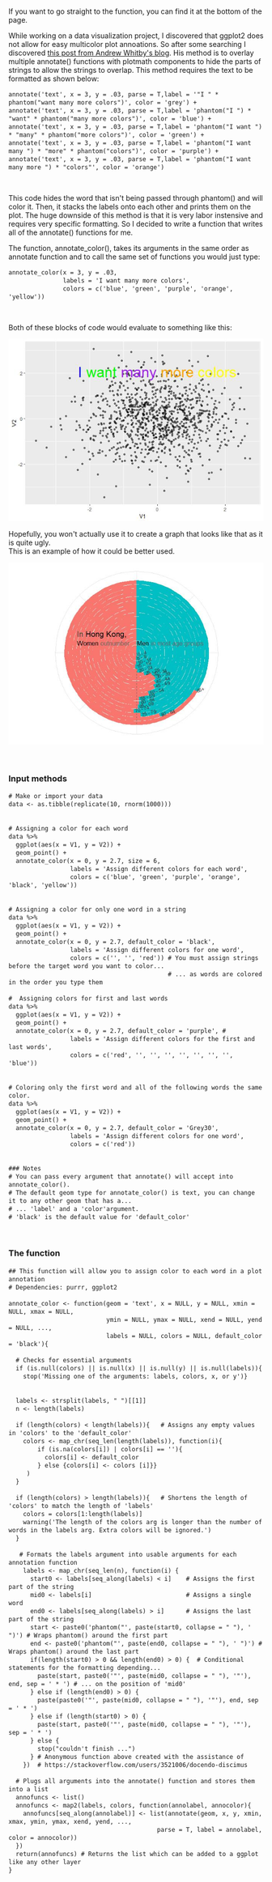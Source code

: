 <br>

If you want to go straight to the function, you can find it at the
bottom of the page.

While working on a data visualization project, I discovered that ggplot2
does not allow for easy multicolor plot annoations. So after some
searching I discovered [this post from Andrew Whitby's
blog](https://andrewwhitby.com/2017/09/18/multi-color-text-ggplot2/comment-page-1/#comment-7400).
His method is to overlay multiple annotate() functions with plotmath
components to hide the parts of strings to allow the strings to overlap.
This method requires the text to be formatted as shown below:

    annotate('text', x = 3, y = .03, parse = T,label = '"I " * phantom("want many more colors")', color = 'grey') + 
    annotate('text', x = 3, y = .03, parse = T,label = 'phantom("I ") * "want" * phantom("many more colors")', color = 'blue') +
    annotate('text', x = 3, y = .03, parse = T,label = 'phantom("I want ") * "many" * phantom("more colors")', color = 'green') +
    annotate('text', x = 3, y = .03, parse = T,label = 'phantom("I want many ") * "more" * phantom("colors")', color = 'purple') +
    annotate('text', x = 3, y = .03, parse = T,label = 'phantom("I want many more ") * "colors"', color = 'orange') 

<br>

This code hides the word that isn't being passed through phantom() and
will color it. Then, it stacks the labels onto each other and prints
them on the plot. The huge downside of this method is that it is very
labor instensive and requires very specific formatting. So I decided to
write a function that writes all of the annotate() functions for me.

The function, annotate\_color(), takes its arguments in the same order
as annotate function and to call the same set of functions you would
just type:

    annotate_color(x = 3, y = .03, 
                   labels = 'I want many more colors',
                   colors = c('blue', 'green', 'purple', 'orange', 'yellow'))

<br>

Both of these blocks of code would evaluate to something like this:

![](2017-10-20-colorful-plot-annotations_files/figure-markdown_strict/plotexample-1.jpeg)

Hopefully, you won't actually use it to create a graph that looks like
that as it is quite ugly.  
This is an example of how it could be better used.

![](2017-10-20-colorful-plot-annotations_files/figure-markdown_strict/goodexample-1.jpeg)

<br>

### Input methods

    # Make or import your data
    data <- as.tibble(replicate(10, rnorm(1000))) 


    # Assigning a color for each word
    data %>% 
      ggplot(aes(x = V1, y = V2)) + 
      geom_point() + 
      annotate_color(x = 0, y = 2.7, size = 6,
                     labels = 'Assign different colors for each word',
                     colors = c('blue', 'green', 'purple', 'orange', 'black', 'yellow'))


    # Assigning a color for only one word in a string
    data %>% 
      ggplot(aes(x = V1, y = V2)) + 
      geom_point() + 
      annotate_color(x = 0, y = 2.7, default_color = 'black',
                     labels = 'Assign different colors for one word',
                     colors = c('', '', 'red')) # You must assign strings before the target word you want to color...
                                                # ... as words are colored in the order you type them

    #  Assigning colors for first and last words
    data %>% 
      ggplot(aes(x = V1, y = V2)) + 
      geom_point() + 
      annotate_color(x = 0, y = 2.7, default_color = 'purple', #
                     labels = 'Assign different colors for the first and last words',
                     colors = c('red', '', '', '', '', '', '', '', 'blue')) 


    # Coloring only the first word and all of the following words the same color. 
    data %>% 
      ggplot(aes(x = V1, y = V2)) + 
      geom_point() + 
      annotate_color(x = 0, y = 2.7, default_color = 'Grey30',
                     labels = 'Assign different colors for one word',
                     colors = c('red'))


    ### Notes
    # You can pass every argument that annotate() will accept into annotate_color().
    # The default geom type for annotate_color() is text, you can change it to any other geom that has a...
    # ... 'label' and a 'color'argument.
    # 'black' is the default value for 'default_color'

<br>

### The function

    ## This function will allow you to assign color to each word in a plot annotation
    # Dependencies: purrr, ggplot2

    annotate_color <- function(geom = 'text', x = NULL, y = NULL, xmin = NULL, xmax = NULL,  
                               ymin = NULL, ymax = NULL, xend = NULL, yend = NULL, ...,
                               labels = NULL, colors = NULL, default_color = 'black'){
      
      # Checks for essential arguments
      if (is.null(colors) || is.null(x) || is.null(y) || is.null(labels)){
        stop('Missing one of the arguments: labels, colors, x, or y')}
      
      
      labels <- strsplit(labels, " ")[[1]] 
      n <- length(labels)
      
      if (length(colors) < length(labels)){   # Assigns any empty values in 'colors' to the 'default_color' 
        colors <- map_chr(seq_len(length(labels)), function(i){
            if (is.na(colors[i]) | colors[i] == ''){
              colors[i] <- default_color
            } else {colors[i] <- colors [i]}}
         )
      }
      
      if (length(colors) > length(labels)){   # Shortens the length of 'colors' to match the length of 'labels'
        colors = colors[1:length(labels)]
        warning('The length of the colors arg is longer than the number of words in the labels arg. Extra colors will be ignored.')
      }
      
       # Formats the labels argument into usable arguments for each annotation function
        labels <- map_chr(seq_len(n), function(i) {  
          start0 <- labels[seq_along(labels) < i]    # Assigns the first part of the string 
          mid0 <- labels[i]                          # Assigns a single word 
          end0 <- labels[seq_along(labels) > i]      # Assigns the last part of the string
          start <- paste0('phantom("', paste(start0, collapse = " "), ' ")') # Wraps phantom() around the first part 
          end <- paste0('phantom("', paste(end0, collapse = " "), ' ")') # Wraps phantom() around the last part
          if(length(start0) > 0 && length(end0) > 0) {  # Conditional statements for the formatting depending...
            paste(start, paste0('"', paste(mid0, collapse = " "), '"'), end, sep = ' * ') # ... on the position of 'mid0'
          } else if (length(end0) > 0) {
            paste(paste0('"', paste(mid0, collapse = " "), '"'), end, sep = ' * ')
          } else if (length(start0) > 0) {
            paste(start, paste0('"', paste(mid0, collapse = " "), '"'), sep = ' * ')
          } else {
            stop("couldn't finish ...")
          } # Anonymous function above created with the assistance of
        })  # https://stackoverflow.com/users/3521006/docendo-discimus
      
      # Plugs all arguments into the annotate() function and stores them into a list
      annofuncs <- list()
      annofuncs <- map2(labels, colors, function(annolabel, annocolor){
        annofuncs[seq_along(annolabel)] <- list(annotate(geom, x, y, xmin, xmax, ymin, ymax, xend, yend, ...,
                                             parse = T, label = annolabel, color = annocolor))
      })
      return(annofuncs) # Returns the list which can be added to a ggplot like any other layer
    }
